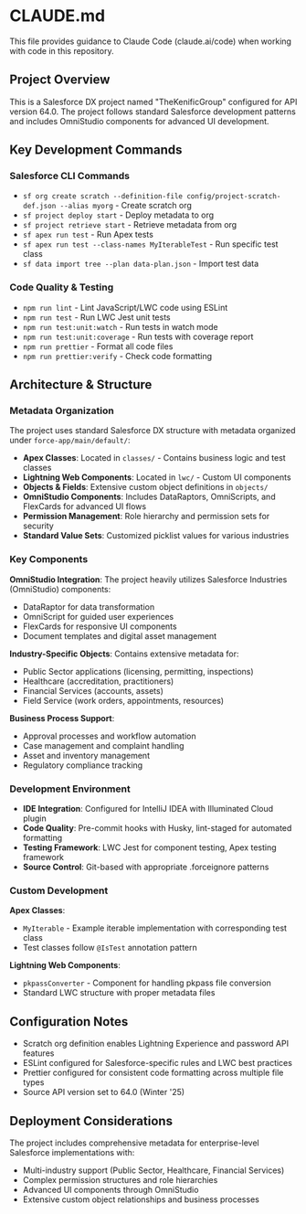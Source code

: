 # CLAUDE.md

This file provides guidance to Claude Code (claude.ai/code) when working with code in this repository.

## Project Overview

This is a Salesforce DX project named "TheKenificGroup" configured for API version 64.0. The project follows standard Salesforce development patterns and includes OmniStudio components for advanced UI development.

## Key Development Commands

### Salesforce CLI Commands
- `sf org create scratch --definition-file config/project-scratch-def.json --alias myorg` - Create scratch org
- `sf project deploy start` - Deploy metadata to org  
- `sf project retrieve start` - Retrieve metadata from org
- `sf apex run test` - Run Apex tests
- `sf apex run test --class-names MyIterableTest` - Run specific test class
- `sf data import tree --plan data-plan.json` - Import test data

### Code Quality & Testing
- `npm run lint` - Lint JavaScript/LWC code using ESLint
- `npm run test` - Run LWC Jest unit tests
- `npm run test:unit:watch` - Run tests in watch mode
- `npm run test:unit:coverage` - Run tests with coverage report
- `npm run prettier` - Format all code files
- `npm run prettier:verify` - Check code formatting

## Architecture & Structure

### Metadata Organization
The project uses standard Salesforce DX structure with metadata organized under `force-app/main/default/`:

- **Apex Classes**: Located in `classes/` - Contains business logic and test classes
- **Lightning Web Components**: Located in `lwc/` - Custom UI components  
- **Objects & Fields**: Extensive custom object definitions in `objects/`
- **OmniStudio Components**: Includes DataRaptors, OmniScripts, and FlexCards for advanced UI flows
- **Permission Management**: Role hierarchy and permission sets for security
- **Standard Value Sets**: Customized picklist values for various industries

### Key Components

**OmniStudio Integration**: The project heavily utilizes Salesforce Industries (OmniStudio) components:
- DataRaptor for data transformation
- OmniScript for guided user experiences  
- FlexCards for responsive UI components
- Document templates and digital asset management

**Industry-Specific Objects**: Contains extensive metadata for:
- Public Sector applications (licensing, permitting, inspections)
- Healthcare (accreditation, practitioners)
- Financial Services (accounts, assets)
- Field Service (work orders, appointments, resources)

**Business Process Support**: 
- Approval processes and workflow automation
- Case management and complaint handling
- Asset and inventory management
- Regulatory compliance tracking

### Development Environment

- **IDE Integration**: Configured for IntelliJ IDEA with Illuminated Cloud plugin
- **Code Quality**: Pre-commit hooks with Husky, lint-staged for automated formatting
- **Testing Framework**: LWC Jest for component testing, Apex testing framework
- **Source Control**: Git-based with appropriate .forceignore patterns

### Custom Development

**Apex Classes**: 
- `MyIterable` - Example iterable implementation with corresponding test class
- Test classes follow `@IsTest` annotation pattern

**Lightning Web Components**:
- `pkpassConverter` - Component for handling pkpass file conversion
- Standard LWC structure with proper metadata files

## Configuration Notes

- Scratch org definition enables Lightning Experience and password API features
- ESLint configured for Salesforce-specific rules and LWC best practices
- Prettier configured for consistent code formatting across multiple file types
- Source API version set to 64.0 (Winter '25)

## Deployment Considerations

The project includes comprehensive metadata for enterprise-level Salesforce implementations with:
- Multi-industry support (Public Sector, Healthcare, Financial Services)
- Complex permission structures and role hierarchies  
- Advanced UI components through OmniStudio
- Extensive custom object relationships and business processes